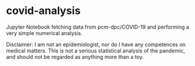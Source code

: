 # covid-analysis
Jupyter Notebook fetching data from pcm-dpc/COVID-19 and performing a very simple numerical analysis.

Disclaimer: I am not an epidemiologist, nor do I have any competences on medical matters. This is not a serious statistical analysis of the pandemic, and should not be regarded as anything more than a toy.
